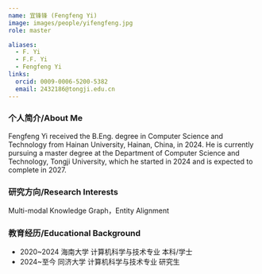```yaml
---
name: 宜锋锋 (Fengfeng Yi)
image: images/people/yifengfeng.jpg
role: master

aliases:
  - F. Yi
  - F.F. Yi
  - Fengfeng Yi
links:
  orcid: 0009-0006-5200-5382
  email: 2432186@tongji.edu.cn
---
```


### 个人简介/About Me
Fengfeng Yi received the B.Eng. degree in Computer Science and Technology from Hainan University, Hainan, China, in 2024. He is currently pursuing a master degree at the Department of Computer Science and Technology, Tongji University, which he started in 2024 and is expected to complete in 2027. 

### 研究方向/Research Interests
Multi-modal Knowledge Graph，Entity Alignment

### 教育经历/Educational Background
- 2020~2024 海南大学 计算机科学与技术专业 本科/学士
- 2024~至今 同济大学 计算机科学与技术专业 研究生
